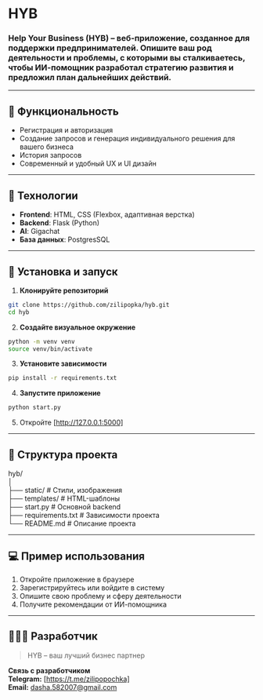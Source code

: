 # HYB

### Help Your Business (HYB) – веб-приложение, созданное для поддержки предпринимателей. Опишите ваш род деятельности и проблемы, с которыми вы сталкиваетесь, чтобы ИИ-помощник разработал стратегию развития и предложил план дальнейших действий.

---
## 🔧 Функциональность
- Регистрация и авторизация
- Создание запросов и генерация индивидуального решения для вашего бизнеса
- История запросов
- Современный и удобный UX и UI дизайн
---
## 🔌 Технологии
- **Frontend**: HTML, CSS (Flexbox, адаптивная верстка)
- **Backend**: Flask (Python)
- **AI**: Gigachat
- **База данных**: PostgresSQL
---
## 🚀 Установка и запуск
1. **Клонируйте репозиторий**
```bash
git clone https://github.com/zilipopka/hyb.git
cd hyb
```
2. **Создайте визуальное окружение**
```bash
python -m venv venv
source venv/bin/activate
```
3. **Установите зависимости**
```bash
pip install -r requirements.txt
```
4. **Запустите приложение**
```bash
python start.py
```
5. Откройте [http://127.0.0.1:5000]
---
## 📁 Структура проекта
hyb/  
│  
├── static/              # Стили, изображения  
├── templates/           # HTML-шаблоны  
├── start.py               # Основной backend  
├── requirements.txt     # Зависимости проекта  
└── README.md            # Описание проекта  

---
## 💻 Пример использования
1. Откройте приложение в браузере
2. Зарегистрируйтесь или войдите в систему
3. Опишите свою проблему и сферу деятельности
4. Получите рекомендации от ИИ-помощника
---

## 👩🏻‍💻 Разработчик
> HYB – ваш лучший бизнес партнер

**Связь с разработчиком**  
**Telegram:** [https://t.me/zilipopochka]  
**Email:** dasha.582007@gmail.com
